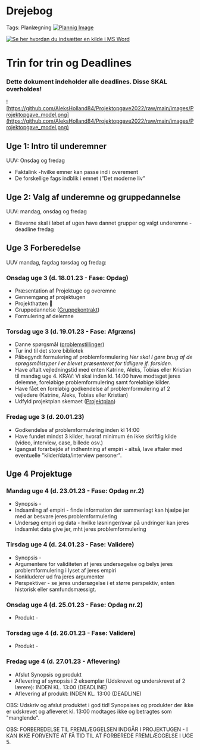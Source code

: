 # Drejebog

Tags: Planlægning
[![Plannig Image](https://www.tiktok.com/@digitallybaffled/video/7099413639412731142)](https://www.tiktok.com/@digitallybaffled/video/7099413639412731142 "The planning")

[![Se her hvordan du indsætter en kilde i MS Word](/images/guide_1.0.png)](https://www.youtube.com/watch?v=wAwoikP41Rc&feature=youtu.be)

# Trin for trin og Deadlines

### Dette dokument indeholder alle deadlines. Disse **SKAL** overholdes!

![https://github.com/AleksHolland84/Projektopgave2022/raw/main/images/Projektopgave_model.png](https://github.com/AleksHolland84/Projektopgave2022/raw/main/images/Projektopgave_model.png)

## Uge 1: Intro til underemner

UUV: Onsdag og fredag

- Faktalink -hvilke emner kan passe ind i overement
- De forskellige fags indblik i emnet (”Det moderne liv”

## Uge 2: Valg af underemne og gruppedannelse

UUV: mandag, onsdag og fredag

- Eleverne skal i løbet af ugen have dannet grupper og valgt underemne - deadline fredag

## Uge 3 Forberedelse

UUV mandag, fagdag torsdag og fredag:

### Onsdag uge 3 (d. 18.01.23 - Fase: Opdag)

- Præsentation af Projektuge og overemne
- Gennemgang af projektugen
- Projekthatten 🎩
- Gruppedannelse ([Gruppekontrakt](https://github.com/AleksHolland84/Projektopgave2022/blob/main/ressourcer/ideide-V%C3%A6rkt%C3%B8j-Skabelon-Gruppekontrakt-A4.pdf))
- Formulering af delemne

### Torsdag uge 3 (d. 19.01.23 - Fase: Afgræns)

- Danne spørgsmål ([problemstillinger](https://github.com/AleksHolland84/Projektopgave2022/blob/main/ressourcer/Plakat_Proeven_i_kulturfagene_problemstilling.jpg?raw=true))
- Tur ind til det store bibliotek
- Påbegyndt formulering af problemformulering
*Her skal I gøre brug af de sprøgsmålstyper I er blevet præsenteret for tidligere jf. forsiden.*
- Have aftalt vejledningstid med enten Katrine, Aleks, Tobias eller Kristian til mandag uge 4. KRAV: Vi skal inden kl. 14:00 have modtaget jeres delemne, foreløbige problemformulering samt foreløbige kilder.
- Have fået en foreløbig godkendelse af problemformulering af 2 vejledere (Katrine, Aleks, Tobias eller Kristian)
- Udfyld projektplan skemaet ([Projektplan](https://github.com/AleksHolland84/Projektopgave2022/blob/main/ressourcer/Projektplan_dage.pdf))

### Fredag uge 3 (d. 20.01.23)

- Godkendelse af problemformulering inden kl 14:00
- Have fundet mindst 3 kilder, hvoraf minimum én ikke skriftlig kilde (video, interview, case, billede osv.)
- Igangsat forarbejde af indhentning af empiri - altså, lave aftaler med eventuelle "kilder/data/interview personer".

## Uge 4 Projektuge

### Mandag uge 4 (d. 23.01.23 - Fase: Opdag nr.2)

- Synopsis -
- Indsamling af empiri - finde information der sammenlagt kan hjælpe jer med ar besvare jeres problemformulering
- Undersøg empiri og data - hvilke løsninger/svar på undringer kan jeres indsamlet data give jer, mht jeres problemformulering

### Tirsdag uge 4 (d. 24.01.23 - Fase: Validere)

- Synopsis -
- Argumentere for validiteten af jeres undersøgelse og belys jeres problemformulering i lyset af jeres empiri
- Konkluderer ud fra jeres argumenter
- Perspektiver - se jeres undersøgelse i et større perspektiv, enten historisk eller samfundsmæssigt.

### Onsdag uge 4 (d. 25.01.23 - Fase: Opdag nr.2)

- Produkt -

### Torsdag uge 4 (d. 26.01.23 - Fase: Validere)

- Produkt -

### Fredag uge 4 (d. 27.01.23 - Aflevering)

- Afslut Synopsis og produkt
- Aflevering af synopsis i 2 eksemplar (Udskrevet og underskrevet af 2 lærere): INDEN KL. 13:00 (DEADLINE)
- Aflevering af produkt: INDEN KL. 13:00 (DEADLINE)

OBS: Udskriv og afslut produktet i god tid!
Synopsises og produkter der ikke er udskrevet og afleveret kl. 13:00 modtages ikke og betragtes som "manglende".

OBS: FORBEREDELSE TIL FREMLÆGGELSEN INDGÅR I PROJEKTUGEN - I KAN IKKE FORVENTE AT FÅ TID TIL AT FORBEREDE FREMLÆGGELSE I UGE 5.
